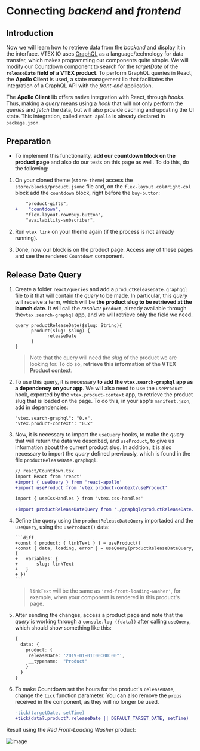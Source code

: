 # Connecting _backend_ and _frontend_

## Introduction

Now we will learn how to retrieve data from the _backend_ and display it in the interface. VTEX IO uses [GraphQL](https://graphql.org/) as a language/technology for data transfer, which makes programming our components quite simple. We will modify our Countdown component to search for the _targetDate_ of the **`releaseDate` field of a VTEX product**. To perform GraphQL queries in React, the **Apollo Client** is used, a state management lib that facilitates the integration of a GraphQL API with the _front-end_ application.

The **Apollo Client** lib offers native integration with React, through _hooks_. Thus, making a _query_ means using a _hook_ that will not only perform the _queries_ and _fetch_ the data, but will also provide caching and updating the UI state. This integration, called `react-apollo` is already declared in `package.json`.

## Preparation

- To implement this functionality, **add our countdown block on the product page** and also do our tests on this page as well. To do this, do the following:

1. On your cloned theme (`store-theme`) access the `store/blocks/product.jsonc` file and, on the `flex-layout.col#right-col` block add the `countdown` block, right before the `buy-button`:

   ```diff
       "product-gifts",
   +	"countdown",
       "flex-layout.row#buy-button",
       "availability-subscriber",
   ```

2. Run `vtex link` on your theme again (if the process is not already running).

3. Done, now our block is on the product page. Access any of these pages and see the rendered `Countdown` component.

## Release Date Query

1.  Create a folder `react/queries` and add a `productReleaseDate.graphqql` file to it that will contain the _query_ to be made. In particular, this _query_ will receive a term, which will be **the product slug to be retrieved at the launch date**. It will call the _resolver_ `product`, already available through the`vtex.search-graphql` app, and we will retrieve only the field we need.

    ```
    query productReleaseDate($slug: String){
    	  product(slug: $slug) {
    		    releaseDate
    	  }
    }
    ```

    > Note that the query will need the _slug_ of the product we are looking for. To do so, **retrieve this information of the VTEX Product context**.

2.  To use this query, it is necessary **to add the `vtex.search-graphql` app as a dependency on your app**. We will also need to use the `useProduct` hook, exported by the `vtex.product-context` app, to retrieve the product slug that is loaded on the page. To do this, in your app's `manifest.json`, add in dependencies:

    ```
    "vtex.search-graphql": "0.x",
    "vtex.product-context": "0.x"
    ```

3.  Now, it is necessary to import the `useQuery` hooks, to make the _query_ that will return the data we described, and `useProduct`, to give us information about the current product slug. In addition, it is also necessary to import the _query_ defined previously, which is found in the file `productReleaseDate.graphqql`.

    ```diff
    // react/Countdown.tsx
    import React from 'react'
    +import { useQuery } from 'react-apollo'
    +import useProduct from 'vtex.product-context/useProduct'

    import { useCssHandles } from 'vtex.css-handles'

    +import productReleaseDateQuery from './graphql/productReleaseDate.graphql'
    ```

4.  Define the query using the `productReleaseDateQuery` importaded and the `useQuery`, using the `useProduct()` data:

        ```diff
        +const { product: { linkText } } = useProduct()
        +const { data, loading, error } = useQuery(productReleaseDateQuery, {
        +   variables: {
        +  		slug: linkText
        +   }
        + })
        ```

    > `linkText` will be the same as `'red-front-loading-washer'`, for example, when your component is rendered in this product's page.

5.  After sending the changes, access a product page and note that the _query_ is working through a `console.log ({data})` after calling `useQuery`, which should show something like this:

    ```ts
    {
      data: {
        product: {
         releaseDate: '2019-01-01T00:00:00"',
         __typename:  "Product"
        }
      }
    }
    ```

6.  To make Countdown set the hours for the product's `releaseDate`, change the `tick` function parameter. You can also remove the `props` received in the component, as they will no longer be used.

    ```diff
    -tick(targetDate, setTime)
    +tick(data?.product?.releaseDate || DEFAULT_TARGET_DATE, setTime)
    ```

Result using the _Red Front-Loading Washer_ product:

![image](https://user-images.githubusercontent.com/18706156/79596495-0fc28c00-80b7-11ea-8361-35075dba3bd5.png)
